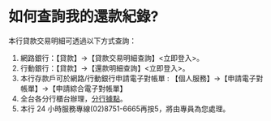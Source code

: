 # 如何查詢我的還款紀錄?

本行貸款交易明細可透過以下方式查詢：

  1. 網路銀行：【貸款】→【貸款交易明細查詢】<立即登入>。
  2. 行動銀行：【貸款】→【還款明細查詢】<立即登入>。
  3. 本行存款戶可於網路/行動銀行申請電子對帳單 : 【個人服務】→【申請電子對帳單】→【申請綜合電子對帳單】
  4. 全台各分行櫃台辦理，[分行據點](/banking/locations/locations.htm)。
  5. 本行 24 小時服務專線(02)8751-6665再按5，將由專員為您處理。


